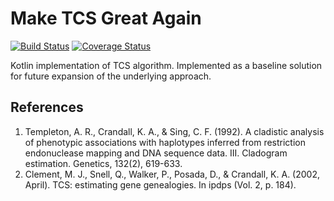 Make TCS Great Again
=========================

[![Build Status](https://travis-ci.com/novikd/Make-TCS-Great-Again.svg?branch=master)](https://travis-ci.com/novikd/Make-TCS-Great-Again)
[![Coverage Status](https://coveralls.io/repos/github/novikd/Make-TCS-Great-Again/badge.svg?branch=master)](https://coveralls.io/github/novikd/Make-TCS-Great-Again?branch=master)

Kotlin implementation of TCS algorithm.
Implemented as a baseline solution for future expansion of the underlying approach. 
## References
1) Templeton, A. R., Crandall, K. A., & Sing, C. F. (1992). A cladistic analysis of phenotypic associations with haplotypes inferred from restriction endonuclease mapping and DNA sequence data. III. Cladogram estimation. Genetics, 132(2), 619-633.
2) Clement, M. J., Snell, Q., Walker, P., Posada, D., & Crandall, K. A. (2002, April). TCS: estimating gene genealogies. In ipdps (Vol. 2, p. 184).